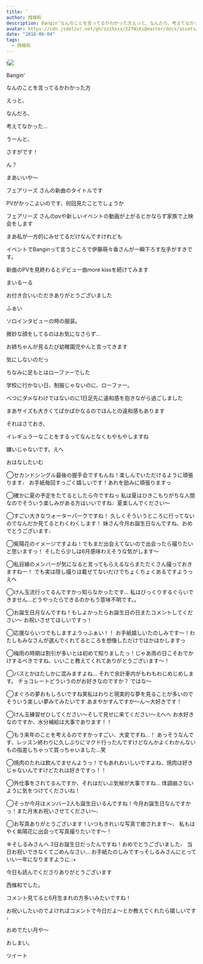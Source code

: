 ```yaml
---
title: ’
author: 西條和
description: Bangin’なんのことを言ってるかわかった方えっと、なんだろ、考えてなかった…うーんと...
avatar: https://cdn.jsdelivr.net/gh/zzzhxxx/227WiKi@master/docs/assets/photo/avatar/nagomi.jpg
date: "2018-06-04"
tags:
  - 西條和
---
```


!![](https://cdn.jsdelivr.net/gh/zzzhxxx/227WiKi-image@master/blog-image/nagomi-2018-06-04_1.jpg)










Bangin’













なんのことを言ってるかわかった方











えっと、








なんだろ、





考えてなかった…








うーんと、





さすがです！











ん？








まあいいや〜













フェアリーズ さんの新曲のタイトルです












PVがかっこよいのです、何回見たことでしょうか











フェアリーズ さんのpvや新しいイベントの動画が上がるとかならず家族で上映会をします










まあ私が一方的にみせてるだけなんですけれども










イベントでBanginって言うところで伊藤萌々香さんが一瞬下ろす左手がすきです。









新曲のPVを見終わるとデビュー曲more kissを続けてみます









まいるーる













お付き合いいただきありがとうございました











ふぁい

















ソロインタビューの時の服装。









微妙な顔をしてるのはお気になさらず…









お姉ちゃんが見るたび幼稚園児やんと言ってきます










気にしないのだっ











ちなみに足もとはローファーでした









学校に行かない日、制服じゃないのに、ローファー。











べつにダメなわけではないのに1日足先に違和感を抱きながら過ごしました








まあサイズも大きくてぱかぱかなるのでほんとの違和感もあります















それはさておき、







イレギュラーなことをするってなんとなくもやもやしますね











嫌いじゃないです。えへ










おはなしたいむ








◯セカンドシングル最後の握手会ですもんね！楽しんでいただけるように頑張ります♩
お手紙毎回すっごく嬉しいです！あれを励みに頑張りますっ







◯確かに夏の予定をたてるとしたら今ですねっ
私は夏はひきこもりがちな人間なのでそういう楽しみがある方はいいですね♩夏楽しんでください〜







◯すごい大きなウォーターパークですね！
久しくそういうところに行ってないのでなんだか見てるとわくわくします！
妹さん今月お誕生日なんですね、おめでとうございます♩








◯紫陽花のイメージですよね！でもまだ出会えてないので出会ったら撮りたいと思いますっ！
そしたら少しは6月感味わえそうな気がします〜







◯私目線のメンバーが気になると言ってもらえるならまたたくさん撮っておきますねー！
でも実は隠し撮りは載せてないだけでちょくちょくあるですようっえへ








◯けん玉流行ってるんですかっ知らなかったです…
私はびっくりするぐらいできません…どうやったらできるのかもう意味不明です。。







◯お誕生日月なんですね！もしよかったらお誕生日の日またコメントしてください〜
お祝いさせてほしいですっ！





◯応援ならいつでもしますようっふぁい！！
お手紙嬉しいたのしみです〜！わたしもみなさんが選んでくれてるところを想像しただけでほかほかしますっ







◯梅雨の時期は割引が多いとは初めて知りましたっ！じゃあ雨の日こそおでかけするべきですね、いいこと教えてくれてありがとうございます〜！







◯バスとかはたしかに混みますよね…
それで余計車内がもわもわじめじめします。
チョコレートどういうのがお好きなのですか？
ではな〜






◯まぐろの夢おもしろいですね笑私はわりと現実的な夢を見ることが多いのでそういう楽しい夢みてみたいです
あまやかすんですか〜ん〜大好きです！






◯けん玉練習ぜひしてください〜そして見せに来てください〜えへへ
お水好きなのですか、水分補給は大事であります！！







◯もう来年のことを考えるのですかっすごい、大変ですね…！
あっそうなんです、レッスン終わりに久しぶりにマクド行ったんですけどなんかよくわかんないもの指差しちゃって買っちゃいました…笑







◯焼肉のたれは飲んでませんようっ！でもあれおいしいですよね、焼肉は好きじゃないんですけどたれは好きですっ！！






◯外仕事をされてるんですか、それはだいぶ気候が大事ですね…
体調崩さないように気をつけてくださいね！








◯そっか今月はメンバー2人も誕生日いるんですね！今月お誕生日なんですかっ！また月末お祝いさせてください〜♩







◯お写真ありがとうございます！いつもきれいな写真で癒されます〜♩
私もはやく紫陽花に出会って写真撮りたいです〜！






☆そしるみさんへ
3日お誕生日だったんですね！おめでとうございました♩
当日お祝いできなくてごめんなさい…
お手紙たのしみですっそしるみさんにとっていい一年になりますように.:+












今日も読んでくださりありがとうございます











西條和でした。










コメント見てると6月生まれの方多いみたいですね！







お祝いしたいのでよければコメントで今日だよ〜とか教えてくれたら嬉しいです♩









おめでたい月や〜







おしまい。


ツイート



